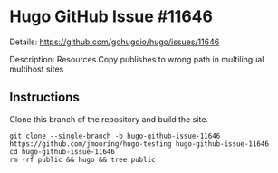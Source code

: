 # Hugo GitHub Issue #11646

Details: <https://github.com/gohugoio/hugo/issues/11646>

Description: Resources.Copy publishes to wrong path in multilingual multihost sites

## Instructions

Clone this branch of the repository and build the site.

```text
git clone --single-branch -b hugo-github-issue-11646 https://github.com/jmooring/hugo-testing hugo-github-issue-11646
cd hugo-github-issue-11646
rm -rf public && hugo && tree public
```
